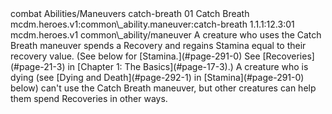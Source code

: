 <ability>
  <metadata>
    <class>combat</class>
    <file_dpath>Abilities/Maneuvers</file_dpath>
    <item_id>catch-breath</item_id>
    <item_index>01</item_index>
    <item_name>Catch Breath</item_name>
    <scc>mcdm.heroes.v1:common\_ability.maneuver:catch-breath</scc>
    <scdc>1.1.1:12.3:01</scdc>
    <source>mcdm.heroes.v1</source>
    <type>common\_ability/maneuver</type>
  </metadata>
  <effects>
    <effect type="mundane">A creature who uses the Catch Breath maneuver spends a Recovery and regains Stamina equal to their recovery value. (See below for [Stamina.](#page-291-0) See [Recoveries](#page-21-3) in [Chapter 1: The Basics](#page-17-3).)
A creature who is dying (see [Dying and Death](#page-292-1) in [Stamina](#page-291-0) below) can&apos;t use the Catch Breath maneuver, but other creatures can help them spend Recoveries in other ways.</effect>
  </effects>
</ability>

